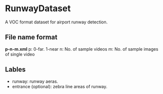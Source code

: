 # RunwayDataset
A VOC format dataset for airport runway detection. 
## File name format
**p-n-m.xml**
p: 0-far. 1-near
n: No. of sample videos
m: No. of sample images of single video
## Lables
- runway: runway aeras.
- entrance (optional): zebra line areas of runway.